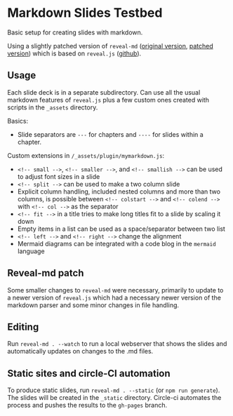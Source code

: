 # Markdown Slides Testbed

Basic setup for creating slides with markdown.

Using a slightly patched version of `reveal-md` ([original version](https://github.com/webpro/reveal-md), [patched version](https://github.com/ckaestne/reveal-md)) which is based on `reveal.js` ([github](https://github.com/hakimel/reveal.js/)). 

## Usage

Each slide deck is in a separate subdirectory. Can use all the usual markdown features of `reveal.js` plus a few custom ones created with scripts in the `_assets` directory.

Basics:
* Slide separators are `---` for chapters and `----` for slides within a chapter.

Custom extensions in `/_assets/plugin/mymarkdown.js`:
* `<!-- small -->`, `<!-- smaller -->`, and `<!-- smallish -->` can be used to adjust font sizes in a slide
* `<!-- split -->` can be used to make a two column slide
* Explicit column handling, included nested columns and more than two columns, is possible between `<!-- colstart -->` and `<!-- colend -->` with `<!-- col -->` as the separator
* `<!-- fit -->` in a title tries to make long titles fit to a slide by scaling it down
* Empty items in a list can be used as a space/separator between two list
* `<!-- left -->` and `<!-- right -->` change the alignment
* Mermaid diagrams can be integrated with a code blog in the `mermaid` language

## Reveal-md patch

Some smaller changes to `reveal-md` were necessary, primarily to update to a newer version of `reveal.js` which had a necessary newer version of the markdown parser and some minor changes in file handling.

## Editing

Run `reveal-md . --watch` to run a local webserver that shows the slides and automatically updates on changes to the .md files.

## Static sites and circle-CI automation

To produce static slides, run `reveal-md . --static` (or `npm run generate`). The slides will be created in the `_static` directory. Circle-ci automates the process and pushes the results to the `gh-pages` branch.

